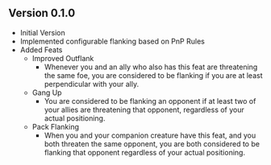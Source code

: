 ## Version 0.1.0
* Initial Version
* Implemented configurable flanking based on PnP Rules
* Added Feats
    * Improved Outflank
        * Whenever you and an ally who also has this feat are threatening the same foe, you are considered to be flanking if you are at least perpendicular with your ally.
    * Gang Up
        * You are considered to be flanking an opponent if at least two of your allies are threatening that opponent, regardless of your actual positioning.
    * Pack Flanking
        * When you and your companion creature have this feat, and you both threaten the same opponent, you are both considered to be flanking that opponent regardless of your actual positioning.
